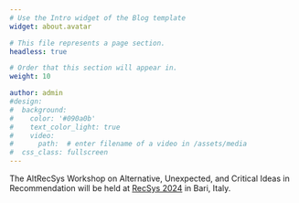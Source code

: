 ```yaml
---
# Use the Intro widget of the Blog template
widget: about.avatar

# This file represents a page section.
headless: true

# Order that this section will appear in.
weight: 10

author: admin
#design:
#  background:
#    color: '#090a0b'
#    text_color_light: true
#    video:
#      path:  # enter filename of a video in /assets/media
#  css_class: fullscreen
---
```


The AltRecSys Workshop on Alternative, Unexpected, and Critical Ideas in Recommendation
will be held at [RecSys 2024](https://recsys.acm.org/recsys24/) in Bari, Italy.
